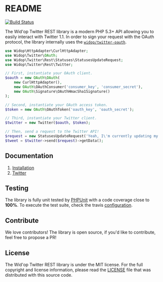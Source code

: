 # README

[![Build Status](https://secure.travis-ci.org/widop/twitter-rest.png)](http://travis-ci.org/widop/twitter-rest)

The Wid'op Twitter REST library is a modern PHP 5.3+ API allowing you to easily interact with Twitter 1.1.
In order to sign your request with the OAuth protocol, the library internally uses the
[`widop/twitter-oauth`](https://github.com/widop/twitter-oauth).

``` php
use Widop\HttpAdapter\CurlHttpAdapter;
use Widop\Twitter\OAuth;
use Widop\Twitter\Rest\Statuses\StatusesUpdateRequest;
use Widop\Twitter\Rest\Twitter;

// First, instantiate your OAuth client.
$oauth = new OAuth\OAuth(
    new CurlHttpAdapter(),
    new OAuth\OAuthConsumer('consumer_key', 'consumer_secret'),
    new OAuth\Signature\OAuthHmacSha1Signature()
);

// Second, instantiate your OAuth access token.
$token = new OAuth\OAuthToken('oauth_key', 'oauth_secret');

// Third, instantiate your Twitter client.
$twitter = new Twitter($oauth, $token);

// Then, send a request to the Twitter API!
$request = new StatusesUpdateRequest('Yeah, I\'m currently updating my status!')
$tweet = $twitter->send($request)->getData();
```

## Documentation

 1. [Installation](doc/installation.md)
 2. [Twitter](doc/twitter.md)

## Testing

The library is fully unit tested by [PHPUnit](http://www.phpunit.de/) with a code coverage close to **100%**. To
execute the test suite, check the travis [configuration](.travis.yml).

## Contribute

We love contributors! The library is open source, if you'd like to contribute, feel free to propose a PR!

## License

The Wid'op Twitter REST library is under the MIT license. For the full copyright and license information, please read
the [LICENSE](LICENSE) file that was distributed with this source code.
